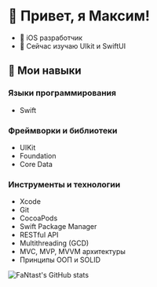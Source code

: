 # 👋 Привет, я Максим!

- 📱 iOS разработчик
- 💭 Сейчас изучаю UIkit и SwiftUI
## 🚀 Мои навыки

### Языки программирования

- Swift
### Фреймворки и библиотеки

- UIKit
- Foundation
- Core Data
### Инструменты и технологии

- Xcode
- Git
- CocoaPods
- Swift Package Manager
- RESTful API
- Multithreading (GCD)
- MVC, MVP, MVVM архитектуры
- Принципы ООП и SOLID

![FaNtast's GitHub stats](https://github-readme-stats.vercel.app/api?username=FaNtast2912&show_icons=true&theme=tokyonight)

<!--
**FaNtast2912/FaNtast2912** is a ✨ _special_ ✨ repository because its `README.md` (this file) appears on your GitHub profile.

Here are some ideas to get you started:

- 🔭 I’m currently working on ...
- 🌱 I’m currently learning ...
- 👯 I’m looking to collaborate on ...
- 🤔 I’m looking for help with ...
- 💬 Ask me about ...
- 📫 How to reach me: ...
- 😄 Pronouns: ...
- ⚡ Fun fact: ...
-->
